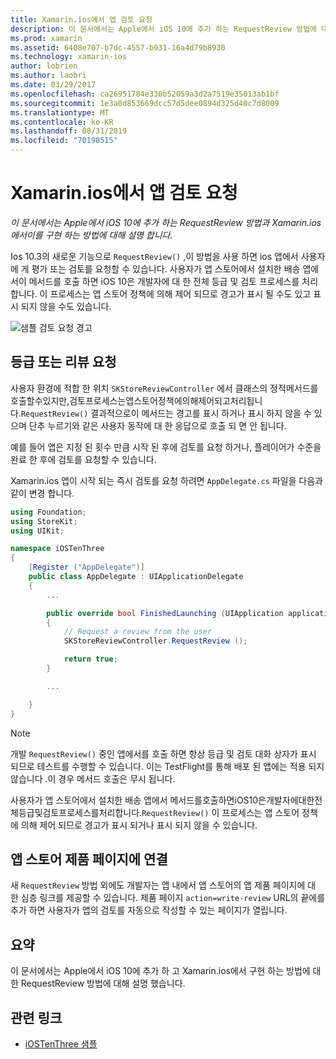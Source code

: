 ```yaml
---
title: Xamarin.ios에서 앱 검토 요청
description: 이 문서에서는 Apple에서 iOS 10에 추가 하는 RequestReview 방법에 대해 설명 하 고 Xamarin.ios에서이를 구현 하는 방법을 설명 합니다.
ms.prod: xamarin
ms.assetid: 6408e707-b7dc-4557-b931-16a4d79b8930
ms.technology: xamarin-ios
author: lobrien
ms.author: laobri
ms.date: 03/29/2017
ms.openlocfilehash: ca26951784e330b52059a3d2a7519e35013ab1bf
ms.sourcegitcommit: 1e3a0d853669dcc57d5dee0894d325d40c7d8009
ms.translationtype: MT
ms.contentlocale: ko-KR
ms.lasthandoff: 08/31/2019
ms.locfileid: "70198515"
---
```

# <a name="request-app-review-in-xamarinios"></a>Xamarin.ios에서 앱 검토 요청

_이 문서에서는 Apple에서 iOS 10에 추가 하는 RequestReview 방법과 Xamarin.ios에서이를 구현 하는 방법에 대해 설명 합니다._

Ios 10.3의 새로운 기능으로 `RequestReview()` ,이 방법을 사용 하면 ios 앱에서 사용자에 게 평가 또는 검토를 요청할 수 있습니다. 사용자가 앱 스토어에서 설치한 배송 앱에서이 메서드를 호출 하면 iOS 10은 개발자에 대 한 전체 등급 및 검토 프로세스를 처리 합니다. 이 프로세스는 앱 스토어 정책에 의해 제어 되므로 경고가 표시 될 수도 있고 표시 되지 않을 수도 있습니다.

![](request-app-review-images/review01.png "샘플 검토 요청 경고")

## <a name="requesting-a-rating-or-review"></a>등급 또는 리뷰 요청

사용자 환경에 적합 한 위치 `SKStoreReviewController` 에서 클래스의 정적메서드를호출할수있지만,검토프로세스는앱스토어정책에의해제어되고처리됩니다.`RequestReview()` 결과적으로이 메서드는 경고를 표시 하거나 표시 하지 않을 수 있으며 단추 누르기와 같은 사용자 동작에 대 한 응답으로 호출 되 면 안 됩니다.

예를 들어 앱은 지정 된 횟수 만큼 시작 된 후에 검토를 요청 하거나, 플레이어가 수준을 완료 한 후에 검토를 요청할 수 있습니다.

Xamarin.ios 앱이 시작 되는 즉시 검토를 요청 하려면 `AppDelegate.cs` 파일을 다음과 같이 변경 합니다.

```csharp
using Foundation;
using StoreKit;
using UIKit;

namespace iOSTenThree
{
    [Register ("AppDelegate")]
    public class AppDelegate : UIApplicationDelegate
    {
        ...

        public override bool FinishedLaunching (UIApplication application, NSDictionary launchOptions)
        {
            // Request a review from the user
            SKStoreReviewController.RequestReview ();

            return true;
        }

        ...

    }
}
```

> [!NOTE]
> 개발 `RequestReview()` 중인 앱에서를 호출 하면 항상 등급 및 검토 대화 상자가 표시 되므로 테스트를 수행할 수 있습니다. 이는 TestFlight를 통해 배포 된 앱에는 적용 되지 않습니다 .이 경우 메서드 호출은 무시 됩니다.

사용자가 앱 스토어에서 설치한 배송 앱에서 메서드를호출하면iOS10은개발자에대한전체등급및검토프로세스를처리합니다.`RequestReview()` 이 프로세스는 앱 스토어 정책에 의해 제어 되므로 경고가 표시 되거나 표시 되지 않을 수 있습니다.

## <a name="linking-to-an-app-store-product-page"></a>앱 스토어 제품 페이지에 연결 

새 `RequestReview` 방법 외에도 개발자는 앱 내에서 앱 스토어의 앱 제품 페이지에 대 한 심층 링크를 제공할 수 있습니다. 제품 페이지 `action=write-review` URL의 끝에를 추가 하면 사용자가 앱의 검토를 자동으로 작성할 수 있는 페이지가 열립니다. 

## <a name="summary"></a>요약

이 문서에서는 Apple에서 iOS 10에 추가 하 고 Xamarin.ios에서 구현 하는 방법에 대 한 RequestReview 방법에 대해 설명 했습니다.



## <a name="related-links"></a>관련 링크

- [iOSTenThree 샘플](https://docs.microsoft.com/samples/xamarin/ios-samples/ios10-iostenthree/)
